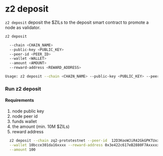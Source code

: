 # z2 deposit

`z2 deposit` deposit the $ZILs to the deposit smart contract to promote a node as validator.

```bash
z2 deposit

  --chain <CHAIN_NAME>
  --public-key <PUBLIC_KEY>
  --peer-id <PEER_ID>
  --wallet <WALLET>
  --amount <AMOUNT>
  --reward-address <REWARD_ADDRESS>

Usage: z2 deposit --chain <CHAIN_NAME> --public-key <PUBLIC_KEY> --peer-id <PEER_ID> --wallet <WALLET> --amount <AMOUNT> --reward-address <REWARD_ADDRESS>
```



### Run z2 deposit

#### Requirements

1. node public key
1. node peer id
1. funds wallet
1. the amount (min. 10M $ZILs)
1. reward address

```bash
  z2 deposit --chain zq2-prototestnet --peer-id  12D3KooWJiR42GkGPKTUxxxxx --public-key 9357841b3d8135d55aa8d2ece84de720cafd9c1c055b4e46dxxxx \
  --wallet 10bcce301da16xxxx --reward-address 0x3e422c617eB2880F7Axxxxx \
  --amount 100
```
